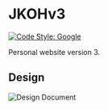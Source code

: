 # JKOHv3

[![Code Style: Google](https://img.shields.io/badge/code%20style-google-blueviolet.svg)](https://github.com/google/gts)

Personal website version 3.

## Design

![Design Document](https://live.staticflickr.com/65535/51415788823_db09c13147_o.png)

